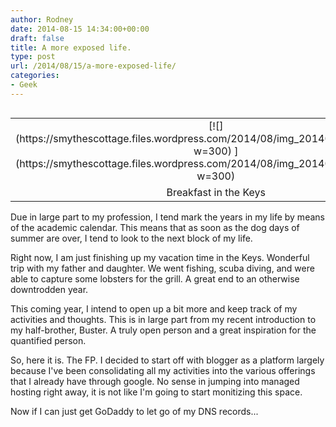 ```yaml
---
author: Rodney
date: 2014-08-15 14:34:00+00:00
draft: false
title: A more exposed life.
type: post
url: /2014/08/15/a-more-exposed-life/
categories:
- Geek
---
```


<table cellpadding="0" align="center" style="float:left;margin-right:1em;text-align:left;" cellspacing="0" class="tr-caption-container" ><tbody ><tr >
<td style="text-align:center;" >[![](https://smythescottage.files.wordpress.com/2014/08/img_20140729_093240.jpg?w=300)
](https://smythescottage.files.wordpress.com/2014/08/img_20140729_093240.jpg?w=300)
</td></tr><tr >
<td style="text-align:center;" class="tr-caption" >Breakfast in the Keys
</td></tr></tbody></table>Due in large part to my profession, I tend mark the years in my life by means of the academic calendar. This means that as soon as the dog days of summer are over, I tend to look to the next block of my life.   
  
Right now, I am just finishing up my vacation time in the Keys. Wonderful trip with my father and daughter. We went fishing, scuba diving, and were able to capture some lobsters for the grill. A great end to an otherwise downtrodden year.  
  
This coming year, I intend to open up a bit more and keep track of my activities and thoughts. This is in large part from my recent introduction to my half-brother, Buster. A truly open person and a great inspiration for the quantified person.   
  
So, here it is. The FP. I decided to start off with blogger as a platform largely because I've been consolidating all my activities into the various offerings that I already have through google. No sense in jumping into managed hosting right away, it is not like I'm going to start monitizing this space.  
  
Now if I can just get GoDaddy to let go of my DNS records...
